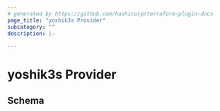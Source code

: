 ```yaml
---
# generated by https://github.com/hashicorp/terraform-plugin-docs
page_title: "yoshik3s Provider"
subcategory: ""
description: |-
  
---
```


# yoshik3s Provider





<!-- schema generated by tfplugindocs -->
## Schema
